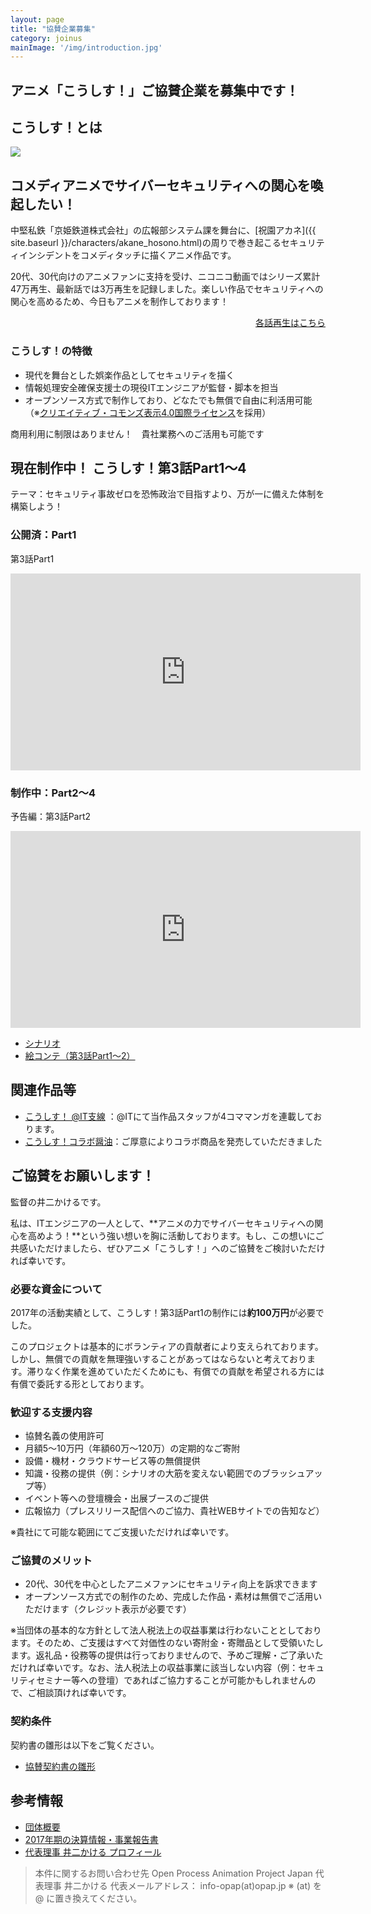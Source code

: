 ```yaml
---
layout: page
title: "協賛企業募集"
category: joinus
mainImage: '/img/introduction.jpg'
---
```

<h2 class="post-title">アニメ「こうしす！」ご協賛企業を募集中です！</h2>

<section markdown="1">

## こうしす！とは
<div class="row">
<div markdown="1" class="col-6 textblock">
<img src="{{ site.baseurl }}/img/introduction.jpg" />
</div>
<div markdown="1" class="col-6 textblock">
<heading>
<h2 class="post-title">コメディアニメでサイバーセキュリティへの関心を喚起したい！</h2>
</heading>

中堅私鉄「京姫鉄道株式会社」の広報部システム課を舞台に、[祝園アカネ]({{ site.baseurl }}/characters/akane_hosono.html)の周りで巻き起こるセキュリティインシデントをコメディタッチに描くアニメ作品です。


20代、30代向けのアニメファンに支持を受け、ニコニコ動画ではシリーズ累計47万再生、最新話では3万再生を記録しました。楽しい作品でセキュリティへの関心を高めるため、今日もアニメを制作しております！


<div style="text-align: right;">
<a href="{{ "/story" | relative_url }}" class="btn"><i class="fa fa-play"></i> 各話再生はこちら</a>
</div>
</div>
</div>



### こうしす！の特徴

* 現代を舞台とした娯楽作品としてセキュリティを描く
* 情報処理安全確保支援士の現役ITエンジニアが監督・脚本を担当
* オープンソース方式で制作しており、どなたでも無償で自由に利活用可能（※[クリエイティブ・コモンズ表示4.0国際ライセンス](https://creativecommons.org/licenses/by/4.0/deed.ja)を採用）


<div class="slogan">
<i class="fa fa-thumbs-up"></i> 商用利用に制限はありません！　貴社業務へのご活用も可能です
</div>


</section>

<section markdown="1">

## 現在制作中！ こうしす！第3話Part1～4

<div class="slogan">
テーマ：セキュリティ事故ゼロを恐怖政治で目指すより、万が一に備えた体制を構築しよう！
</div>

<div class="row">
<div markdown="1" class="col-6 textblock">

### 公開済：Part1
第3話Part1
<iframe width="560" height="315" src="https://www.youtube.com/embed/Sim3-h5kw4s" frameborder="0" allow="autoplay; encrypted-media" allowfullscreen></iframe>

</div>
<div markdown="1" class="col-6 textblock">

### 制作中：Part2～4
予告編：第3話Part2
<iframe width="560" height="315" src="https://www.youtube.com/embed/7UheSAv-p1I" frameborder="0" allow="autoplay; encrypted-media" allowfullscreen></iframe>

* [シナリオ](https://gitlab.com/kosys/kosys-ep03/raw/master/docs/scenario/scenario.txt)
* [絵コンテ（第3話Part1～2）](https://kosys.gitlab.io/kosys-ep03/docs/storyboard/S00/)

</div>
</div>
</section>
<section markdown="1">

## 関連作品等

* [こうしす！ @IT支線](http://www.atmarkit.co.jp/ait/series/7144/) ：@ITにて当作品スタッフが4コママンガを連載しております。  
* [こうしす！コラボ醤油]({{site.baseurl}}/special/soysauce.html)：ご厚意によりコラボ商品を発売していただきました

</section>
<section markdown="1">

## ご協賛をお願いします！

監督の井二かけるです。

私は、ITエンジニアの一人として、**アニメの力でサイバーセキュリティへの関心を高めよう！**という強い想いを胸に活動しております。もし、この想いにご共感いただけましたら、ぜひアニメ「こうしす！」へのご協賛をご検討いただければ幸いです。


### 必要な資金について

2017年の活動実績として、こうしす！第3話Part1の制作には**約100万円**が必要でした。

このプロジェクトは基本的にボランティアの貢献者により支えられております。しかし、無償での貢献を無理強いすることがあってはならないと考えております。滞りなく作業を進めていただくためにも、有償での貢献を希望される方には有償で委託する形としております。


### 歓迎する支援内容

* 協賛名義の使用許可
* 月額5～10万円（年額60万～120万）の定期的なご寄附
* 設備・機材・クラウドサービス等の無償提供
* 知識・役務の提供（例：シナリオの大筋を変えない範囲でのブラッシュアップ等）
* イベント等への登壇機会・出展ブースのご提供
* 広報協力（プレスリリース配信へのご協力、貴社WEBサイトでの告知など）

※貴社にて可能な範囲にてご支援いただければ幸いです。


### ご協賛のメリット

* 20代、30代を中心としたアニメファンにセキュリティ向上を訴求できます
* オープンソース方式での制作のため、完成した作品・素材は無償でご活用いただけます（クレジット表示が必要です）

※当団体の基本的な方針として法人税法上の収益事業は行わないこととしております。そのため、ご支援はすべて対価性のない寄附金・寄贈品として受領いたします。返礼品・役務等の提供は行っておりませんので、予めご理解・ご了承いただければ幸いです。なお、法人税法上の収益事業に該当しない内容（例：セキュリティセミナー等への登壇）であればご協力することが可能かもしれませんので、ご相談頂ければ幸いです。


### 契約条件

契約書の雛形は以下をご覧ください。

* [協賛契約書の雛形](https://git.opap.jp/projects/OPL/repos/opap-contract-templates/raw/%E5%8D%94%E8%B3%9B%E5%A5%91%E7%B4%84%E6%9B%B8.md?at=refs%2Fheads%2Fmaster)

</section>

<section markdown="1">

## 参考情報

* [団体概要](https://opap.jp/wiki/%E5%9B%A3%E4%BD%93%E6%A6%82%E8%A6%81)
* [2017年期の決算情報・事業報告書](https://opap.jp/wiki/2017%E5%B9%B4%E6%9C%9F%E6%B1%BA%E7%AE%97%E5%A0%B1%E5%91%8A)
* [代表理事 井二かける プロフィール](https://butameron.gitlab.io/)

</section>

<blockquote markdown="1">
本件に関するお問い合わせ先  
Open Process Animation Project Japan  
代表理事 井二かける  
代表メールアドレス： info-opap(at)opap.jp ※ (at) を @ に置き換えてください。
</blockquote>
